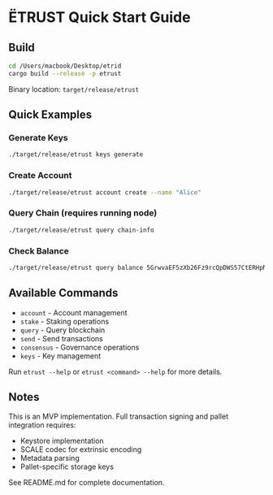 # ËTRUST Quick Start Guide

## Build

```bash
cd /Users/macbook/Desktop/etrid
cargo build --release -p etrust
```

Binary location: `target/release/etrust`

## Quick Examples

### Generate Keys

```bash
./target/release/etrust keys generate
```

### Create Account

```bash
./target/release/etrust account create --name "Alice"
```

### Query Chain (requires running node)

```bash
./target/release/etrust query chain-info
```

### Check Balance

```bash
./target/release/etrust query balance 5GrwvaEF5zXb26Fz9rcQpDWS57CtERHpNehXCPcNoHGKutQY
```

## Available Commands

- `account` - Account management
- `stake` - Staking operations
- `query` - Query blockchain
- `send` - Send transactions
- `consensus` - Governance operations
- `keys` - Key management

Run `etrust --help` or `etrust <command> --help` for more details.

## Notes

This is an MVP implementation. Full transaction signing and pallet integration requires:
- Keystore implementation
- SCALE codec for extrinsic encoding
- Metadata parsing
- Pallet-specific storage keys

See README.md for complete documentation.
